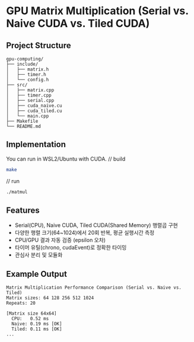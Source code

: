 # GPU Matrix Multiplication (Serial vs. Naive CUDA vs. Tiled CUDA)

## Project Structure

```
gpu-computing/
├── include/
│   ├── matrix.h         
│   ├── timer.h          
│   └── config.h         
├── src/
│   ├── matrix.cpp    
│   ├── timer.cpp        
│   ├── serial.cpp       
│   ├── cuda_naive.cu    
│   ├── cuda_tiled.cu    
│   └── main.cpp         
├── Makefile             
└── README.md        
```

## Implementation
You can run in WSL2/Ubuntu with CUDA.
// build
```sh
make
```
// run
```sh
./matmul
```

## Features
- Serial(CPU), Naive CUDA, Tiled CUDA(Shared Memory) 행렬곱 구현
- 다양한 행렬 크기(64~1024)에서 20회 반복, 평균 실행시간 측정
- CPU/GPU 결과 자동 검증 (epsilon 오차)
- 타이머 유틸(chrono, cudaEvent)로 정확한 타이밍
- 관심사 분리 및 모듈화

## Example Output
```
Matrix Multiplication Performance Comparison (Serial vs. Naive vs. Tiled)
Matrix sizes: 64 128 256 512 1024
Repeats: 20

[Matrix size 64x64]
  CPU:   0.52 ms
  Naive: 0.19 ms [OK]
  Tiled: 0.11 ms [OK]
...
```